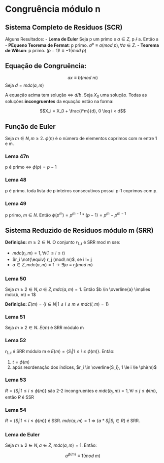 # Congruência módulo n


## Sistema Completo de Resíduos (SCR)

Alguns Resultados:
	- **Lema de Euler** Seja p um primo e $a \in Z$, p ~~/~~ a. Então a
	- **PEqueno Teorema de Fermat**: p primo. $a^p \equiv a (mod\ p), \forall a \in Z$.
	- **Teorema de Wilson**: p primo. $(p - 1)! \equiv -1 (mod\ p)$

## Equação de Congruência:
$$
ax \equiv b (mod\ m)
$$
Seja $d = mdc(a, m)$

A equação acima tem solução <=> $d/b$. Seja $X_0$ uma solução. Todas as soluções **incongruentes** da equação estão na forma:

$$X_i = X_0 + \frac{i*m}{d}, 0 \leq i < d$$

## Função de Euler

Seja $m \in N, m \ge 2$. $\phi(n)$ é o número de elementos coprimos com m entre 1 e m.


### Lema 47n
p é primo <=> $\phi(p) = p-1$

### Lema 48
p é primo. toda lista de p inteiros consecutivos possui p-1 coprimos com p.

### Lema 49
p primo, $m \in N$. Então $\phi(p^m) = p^{m-1}*(p-1) = p^m - p^{m-1}$

## Sistema Reduzido de Resíduos módulo m (SRR)
**Definição:** $m \ge 2 \in N$. O conjunto $r_{1..t}$ é SRR mod m sse:
- $mdc(r_i, m) = 1, \forall i (1 \le i \le t)$
- $r_i \not{\equiv} r_j (mod\ m)$, se i != j
- $a \in Z, mdc(a, m) = 1 \rightarrow \exists j a \equiv r_j (mod\ m)$ 

### Lema 50
Seja $m \ge 2 \in N, a \in Z, mdc(a, m) = 1$. Então $b \in \overline{a} \implies mdc(b, m) = 1$

**Definição:** $E(m) = \{ l \in N | 1 \le l \le m \land mdc(l, m) = 1\}$

### Lema 51
Seja $m \ge 2 \in N$. $E(m)$ é SRR módulo m

### Lema 52
$r_{1..t}$ é SRR módulo m e $E(m) = \{ S_i | 1 \le i \le \phi(m) \}$. Então:

1. $t = \phi(m)$
2. após reordenação dos índices, $r_i \in \overline{S_i}, 1 \le i \le \phi(m)$

### Lema 53
$R = \{ S_i | 1 \le i \le \phi(m) \}$ são 2-2 incongruentes e $mdc(b_j, m) = 1, \forall i \le j \le \phi(m)$, então $R$ é SSR

### Lema 54
$R = \{ S_i | 1 \le i \le \phi(m) \}$ é SSR. $mdc(a, m) = 1$ => $\{a * S_i | S_i \in R\}$ é SRR.

### Lema de Euler
Seja $m \ge 2 \in N, a \in Z$, $mdc(a, m) = 1$. Então:

$$a^{\phi(m)} \equiv 1 (mod\ m)$$
